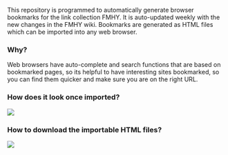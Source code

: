 This repository is programmed to automatically generate browser bookmarks for the link collection FMHY.
It is auto-updated weekly with the new changes in the FMHY wiki.
Bookmarks are generated as HTML files which can be imported into any web browser.

### Why?
Web browsers have auto-complete and search functions that are based on bookmarked pages, so its helpful to have interesting sites bookmarked, so you can find them quicker and make sure you are on the right URL.

### How does it look once imported?
![](https://i.imgur.com/h1GfL1W.png)

### How to download the importable HTML files?
![](https://i.imgur.com/e4xN3wy.png)
